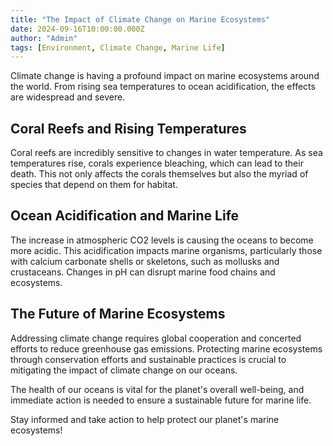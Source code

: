 ```yaml
---
title: "The Impact of Climate Change on Marine Ecosystems"
date: 2024-09-16T10:00:00.000Z
author: "Admin"
tags: [Environment, Climate Change, Marine Life]
---
```


Climate change is having a profound impact on marine ecosystems around the world. From rising sea temperatures to ocean acidification, the effects are widespread and severe.

## Coral Reefs and Rising Temperatures

Coral reefs are incredibly sensitive to changes in water temperature. As sea temperatures rise, corals experience bleaching, which can lead to their death. This not only affects the corals themselves but also the myriad of species that depend on them for habitat.

## Ocean Acidification and Marine Life

The increase in atmospheric CO2 levels is causing the oceans to become more acidic. This acidification impacts marine organisms, particularly those with calcium carbonate shells or skeletons, such as mollusks and crustaceans. Changes in pH can disrupt marine food chains and ecosystems.

## The Future of Marine Ecosystems

Addressing climate change requires global cooperation and concerted efforts to reduce greenhouse gas emissions. Protecting marine ecosystems through conservation efforts and sustainable practices is crucial to mitigating the impact of climate change on our oceans.

The health of our oceans is vital for the planet's overall well-being, and immediate action is needed to ensure a sustainable future for marine life.

Stay informed and take action to help protect our planet's marine ecosystems!

